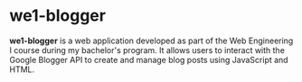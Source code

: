 # we1-blogger

**we1-blogger** is a web application developed as part of the Web Engineering I course during my bachelor's program. It allows users to interact with the Google Blogger API to create and manage blog posts using JavaScript and HTML.
